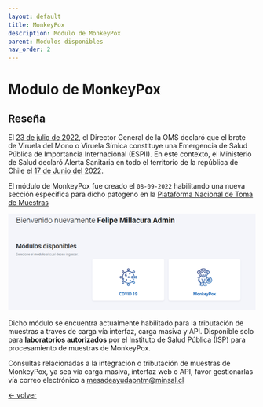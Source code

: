 ```yaml
---
layout: default
title: MonkeyPox
description: Modulo de MonkeyPox
parent: Modulos disponibles
nav_order: 2
---
```


# Modulo de MonkeyPox

## Reseña

El [23 de julio de 2022](https://www.who.int/es/director-general/speeches/detail/who-director-general-s-statement-on-the-press-conference-following-IHR-emergency-committee-regarding-the-multi--country-outbreak-of-monkeypox--23-july-2022), el Director General de la OMS declaró que el brote de Viruela del Mono o Viruela Símica constituye una Emergencia de Salud Pública de Importancia Internacional (ESPII). En este contexto, el Ministerio de Salud declaró Alerta Sanitaria en todo el territorio de la república de Chile el [17 de Junio del 2022](https://saludresponde.minsal.cl/wp-content/uploads/2022/06/Decreto-N%C2%B0-64-2022-Subsecretaria-de-salud-Publica.pdf). 

El módulo de MonkeyPox fue creado el `08-09-2022` habilitando una nueva sección especifica para dicho patogeno en la [Plataforma Nacional de Toma de Muestras](https://tomademuestras.minsal.cl)

![Módulo monkeypox PNTM](/assets/img/2022-09-08-monkey-covid.png)

Dicho módulo se encuentra actualmente habilitado para la tributación de muestras a traves de carga vía interfaz, carga masiva y API. Disponible solo para __laboratorios autorizados__  por el Instituto de Salud Pública (ISP) para procesamiento de muestras de MonkeyPox. 

Consultas relacionadas a la integración o tributación de muestras de MonkeyPox, ya sea vía carga masiva, interfaz web o API, favor gestionarlas vía correo electrónico a [mesadeayudapntm@minsal.cl](mailto:mesadeayudapntm@minsal.cl)

[<- volver ](/page3.md)